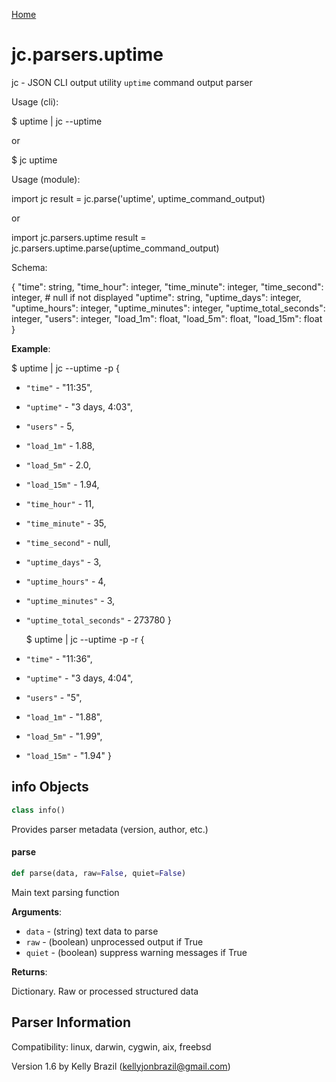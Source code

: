 [Home](https://kellyjonbrazil.github.io/jc/)
<a id="jc.parsers.uptime"></a>

# jc.parsers.uptime

jc - JSON CLI output utility `uptime` command output parser

Usage (cli):

$ uptime | jc --uptime

or

$ jc uptime

Usage (module):

import jc
result = jc.parse('uptime', uptime_command_output)

or

import jc.parsers.uptime
result = jc.parsers.uptime.parse(uptime_command_output)

Schema:

{
"time":                   string,
"time_hour":              integer,
"time_minute":            integer,
"time_second":            integer,        # null if not displayed
"uptime":                 string,
"uptime_days":            integer,
"uptime_hours":           integer,
"uptime_minutes":         integer,
"uptime_total_seconds":   integer,
"users":                  integer,
"load_1m":                float,
"load_5m":                float,
"load_15m":               float
}

**Example**:

  
  $ uptime | jc --uptime -p
  {
- `"time"` - "11:35",
- `"uptime"` - "3 days, 4:03",
- `"users"` - 5,
- `"load_1m"` - 1.88,
- `"load_5m"` - 2.0,
- `"load_15m"` - 1.94,
- `"time_hour"` - 11,
- `"time_minute"` - 35,
- `"time_second"` - null,
- `"uptime_days"` - 3,
- `"uptime_hours"` - 4,
- `"uptime_minutes"` - 3,
- `"uptime_total_seconds"` - 273780
  }
  
  $ uptime | jc --uptime -p -r
  {
- `"time"` - "11:36",
- `"uptime"` - "3 days, 4:04",
- `"users"` - "5",
- `"load_1m"` - "1.88",
- `"load_5m"` - "1.99",
- `"load_15m"` - "1.94"
  }

<a id="jc.parsers.uptime.info"></a>

## info Objects

```python
class info()
```

Provides parser metadata (version, author, etc.)

<a id="jc.parsers.uptime.parse"></a>

#### parse

```python
def parse(data, raw=False, quiet=False)
```

Main text parsing function

**Arguments**:

  
- `data` - (string)  text data to parse
- `raw` - (boolean) unprocessed output if True
- `quiet` - (boolean) suppress warning messages if True
  

**Returns**:

  
  Dictionary. Raw or processed structured data

## Parser Information
Compatibility:  linux, darwin, cygwin, aix, freebsd

Version 1.6 by Kelly Brazil (kellyjonbrazil@gmail.com)
